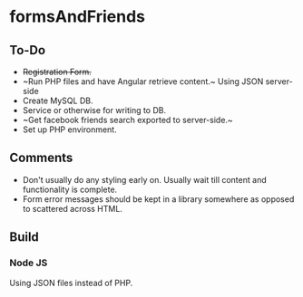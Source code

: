 # formsAndFriends

## To-Do
* ~~Registration Form.~~
* ~Run PHP files and have Angular retrieve content.~ Using JSON server-side
* Create MySQL DB.
* Service or otherwise for writing to DB.
* ~Get facebook friends search exported to server-side.~
* Set up PHP environment.

## Comments

* Don't usually do any styling early on. Usually wait till content and functionality is complete.
* Form error messages should be kept in a library somewhere as opposed to scattered across HTML.

## Build

### Node JS

Using JSON files instead of PHP.